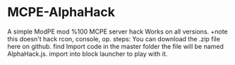 # MCPE-AlphaHack
A simple ModPE mod %100 MCPE server hack Works on all versions.
+note this doesn't hack rcon, console, op.
steps:
You can download the .zip file here on github. find Import code in the master folder the file will be named AlphaHack.js.
import into block launcher to play with it.
